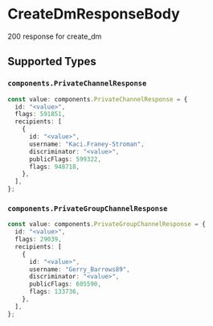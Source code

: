 # CreateDmResponseBody

200 response for create_dm


## Supported Types

### `components.PrivateChannelResponse`

```typescript
const value: components.PrivateChannelResponse = {
  id: "<value>",
  flags: 591851,
  recipients: [
    {
      id: "<value>",
      username: "Kaci.Franey-Stroman",
      discriminator: "<value>",
      publicFlags: 599322,
      flags: 948718,
    },
  ],
};
```

### `components.PrivateGroupChannelResponse`

```typescript
const value: components.PrivateGroupChannelResponse = {
  id: "<value>",
  flags: 29039,
  recipients: [
    {
      id: "<value>",
      username: "Gerry_Barrows89",
      discriminator: "<value>",
      publicFlags: 605590,
      flags: 133736,
    },
  ],
};
```

